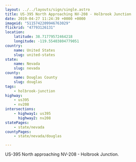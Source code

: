 ```yaml
---
layout: ../../layouts/sign/single.astro
title: US-395 North Approaching NV-208 - Holbrook Junction
date: 2019-04-27 11:24:39 +0000 +0000
imageid: "5115742209946763029"
flickrid: "47793126131"
location:
    latitude: 38.71779572464218
    longitude: -119.55403804779051
country:
    name: United States
    slug: united-states
state:
    name: Nevada
    slug: nevada
county:
    name: Douglas County
    slug: douglas
tags:
    - holbrook-junction
highway:
    - us395
    - nv208
intersections:
    - highway1: us395
      highway2: nv208
statePages:
    - state/nevada
countyPages:
    - state/nevada/douglas

---
```

US-395 North approaching NV-208 - Holbrook Junction.
